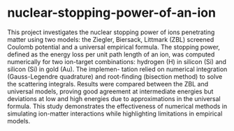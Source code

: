 # nuclear-stopping-power-of-an-ion

This project investigates the nuclear stopping power of ions penetrating matter using two models: the
Ziegler, Biersack, Littmark (ZBL) screened Coulomb potential and a universal empirical formula. The
stopping power, defined as the energy loss per unit path length of an ion, was computed numerically for
two ion-target combinations: hydrogen (H) in silicon (Si) and silicon (Si) in gold (Au). The implemen-
tation relied on numerical integration (Gauss-Legendre quadrature) and root-finding (bisection method)
to solve the scattering integrals. Results were compared between the ZBL and universal models, proving
good agreement at intermediate energies but deviations at low and high energies due to approximations
in the universal formula. This study demonstrates the effectiveness of numerical methods in simulating
ion-matter interactions while highlighting limitations in empirical models.
